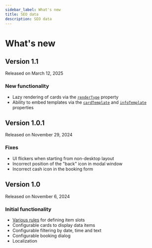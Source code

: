 ```yaml
---
sidebar_label: What's new
title: SEO data
description: SEO data
---
```


# What's new

## Version 1.1 

Released on March 12, 2025

### New functionality

- Lazy rendering of cards via the [`renderType`](/api/config/booking-rendertype) property
- Ability to embed templates via the [`cardTemplate`](/api/config/booking-cardtemplate) and [`infoTemplate`](/api/config/booking-infotemplate) properties

## Version 1.0.1 

Released on November 29, 2024

### Fixes

- UI flickers when starting from non-desktop layout
- Incorrect position of the "back" icon in modal window
- Incorrect cash icon in the booking form

## Version 1.0

Released on November 6, 2024

### Initial functionality

- [Various rules](/guides/configuration#defining-slot-rules) for defining item slots
- Configurable cards to display data items
- Configurable filtering by date, time and text
- Configurable booking dialog
- Localization



